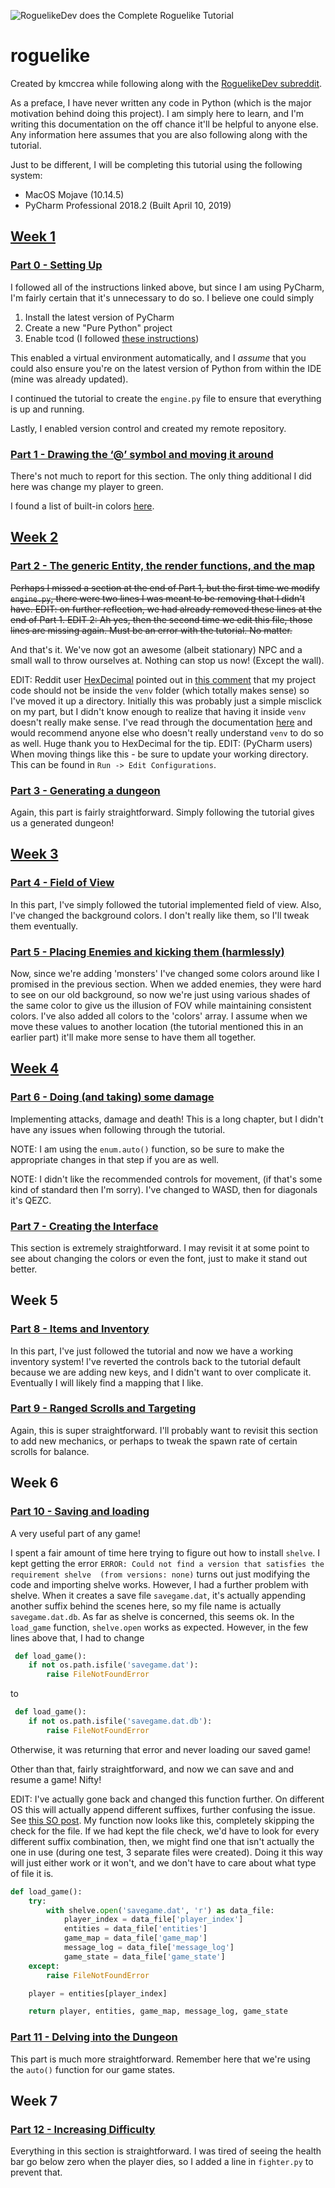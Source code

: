 ![RoguelikeDev does the Complete Roguelike Tutorial](https://i.imgur.com/3MAzEp1.png)

# roguelike

Created by kmccrea while following along with the [RoguelikeDev subreddit](https://old.reddit.com/r/roguelikedev/comments/bz6s0j/roguelikedev_does_the_complete_roguelike_tutorial/).

As a preface, I have never written any code in Python (which is the major motivation behind doing this project). I am simply here to learn, and I'm writing this documentation on the off chance it'll be helpful to anyone else.  Any information here assumes that you are also following along with the tutorial.

Just to be different, I will be completing this 
tutorial using the following system:
* MacOS Mojave (10.14.5) 
* PyCharm Professional 2018.2 (Built April 10, 2019)

## [Week 1](https://old.reddit.com/r/roguelikedev/comments/c1xj5b/roguelikedev_does_the_complete_roguelike_tutorial/)

### [Part 0 - Setting Up](http://rogueliketutorials.com/tutorials/tcod/part-0/)

I followed all of the instructions linked above, 
but since I am using PyCharm, I'm fairly certain that it's unnecessary to do so.  I believe one could simply
1. Install the latest version of PyCharm
1. Create a new "Pure Python" project
1. Enable tcod (I followed 
[these instructions](https://stackoverflow.com/questions/53074663/how-to-properly-import-libtcod-in-pycharm))

This enabled a virtual environment automatically, 
and I _assume_ that you could also ensure you're on the latest 
version of Python from within the IDE (mine was already updated). 

I continued the tutorial to create the `engine.py` file to 
ensure that everything is up and running.

Lastly, I enabled version control and created my remote 
repository.

### [Part 1 - Drawing the ‘@’ symbol and moving it around](http://rogueliketutorials.com/tutorials/tcod/part-1/)

There's not much to report for this section. The only thing 
additional I did here was change my player to green.

I found a list of built-in colors [here](http://roguecentral.org/doryen/data/libtcod/doc/1.5.1/html2/color.html).

## [Week 2](https://old.reddit.com/r/roguelikedev/comments/c52ik4/roguelikedev_does_the_complete_roguelike_tutorial/)

### [Part 2 - The generic Entity, the render functions, and the map](http://rogueliketutorials.com/tutorials/tcod/part-2/)

~~Perhaps I missed a section at the end of Part 1, but the 
first time we modify `engine.py`, there were two lines I was 
meant to be removing that I didn't have. EDIT: on further reflection, 
we had already removed these lines at the end of Part 1. EDIT 2: 
Ah yes, then the second time we edit this file, those lines are 
missing again. Must be an error with the tutorial. No matter.~~

And that's it. We've now got an awesome (albeit stationary) NPC 
and a small wall to throw ourselves at. Nothing can stop us now! 
(Except the wall).

EDIT: Reddit user [HexDecimal](https://old.reddit.com/user/HexDecimal) 
pointed out in [this comment](https://old.reddit.com/r/roguelikedev/comments/c1xj5b/roguelikedev_does_the_complete_roguelike_tutorial/errulhe/) that my project code should not be inside the `venv` folder (which totally makes sense) so I've moved it up a directory. Initially this was probably just a simple misclick on my part, but I didn't know enough to realize that having it inside `venv` doesn't really make sense. I've read through the documentation [here](https://docs.python.org/3/library/venv.html) and would recommend anyone else who doesn't really understand `venv` to do so as well.  Huge thank you to HexDecimal for the tip. EDIT: (PyCharm users) When moving things like this - be sure to update your working directory. This can be found in `Run -> Edit Configurations`. 

### [Part 3 - Generating a dungeon](http://rogueliketutorials.com/tutorials/tcod/part-3/)

Again, this part is fairly straightforward. Simply following the 
tutorial gives us a generated dungeon!

## [Week 3](https://old.reddit.com/r/roguelikedev/comments/c84ryz/roguelikedev_does_the_complete_roguelike_tutorial/)

### [Part 4 - Field of View](http://rogueliketutorials.com/tutorials/tcod/part-4/)

In this part, I've simply followed the tutorial implemented 
field of view. Also, I've changed the background colors. I don't 
really like them, so I'll tweak them eventually.

### [Part 5 - Placing Enemies and kicking them (harmlessly)](http://rogueliketutorials.com/tutorials/tcod/part-5/)

Now, since we're adding 'monsters' I've changed some colors around 
like I promised in the previous section. When we added enemies, 
they were hard to see on our old background, so now we're just 
using various shades of the same color to give us the illusion of 
FOV while maintaining consistent colors. I've also added all colors 
to the 'colors' array. I assume when we move these values to another 
location (the tutorial mentioned this in an earlier part) it'll make 
more sense to have them all together.

## [Week 4](https://old.reddit.com/r/roguelikedev/comments/caw23f/roguelikedev_does_the_complete_roguelike_tutorial/)

### [Part 6 - Doing (and taking) some damage](http://rogueliketutorials.com/tutorials/tcod/part-6/)

Implementing attacks, damage and death! This is a long chapter, 
but I didn't have any issues when following through the tutorial. 

NOTE: I am using the `enum.auto()` function, so be sure to make 
the appropriate changes in that step if you are as well.

NOTE: I didn't like the recommended controls for movement, (if 
that's some kind of standard then I'm sorry). I've changed to WASD, 
then for diagonals it's QEZC.

### [Part 7 - Creating the Interface](http://rogueliketutorials.com/tutorials/tcod/part-7/)

This section is extremely straightforward. I may revisit it at some 
point to see about changing the colors or even the font, just to make 
it stand out better.

## Week 5

### [Part 8 - Items and Inventory](http://rogueliketutorials.com/tutorials/tcod/part-8/)

In this part, I've just followed the tutorial and now we have a working 
inventory system! I've reverted the controls back to the tutorial default 
because we are adding new keys, and I didn't want to over complicate it. 
Eventually I will likely find a mapping that I like.

### [Part 9 - Ranged Scrolls and Targeting](http://rogueliketutorials.com/tutorials/tcod/part-9/)

Again, this is super straightforward. I'll probably want to revisit 
this section to add new mechanics, or perhaps to tweak the spawn rate 
of certain scrolls for balance. 

## Week 6

### [Part 10 - Saving and loading](http://rogueliketutorials.com/tutorials/tcod/part-10/)

A very useful part of any game! 

I spent a fair amount of time here 
trying to figure out how to install `shelve`. I kept getting the error 
`ERROR: Could not find a version that satisfies the requirement shelve 
(from versions: none)` turns out just modifying the code and importing 
shelve works. However, I had a further problem with shelve. When it 
creates a save file `savegame.dat`, it's actually appending another 
suffix behind the scenes here, so my file name is actually 
`savegame.dat.db`. As far as shelve is concerned, this seems ok. 
In the `load_game` function, `shelve.open` works as expected.
 However, in the few lines above that, I had to change 
```python 
 def load_game():
    if not os.path.isfile('savegame.dat'):
        raise FileNotFoundError
```
to
```python 
 def load_game():
    if not os.path.isfile('savegame.dat.db'):
        raise FileNotFoundError
```
Otherwise, it was returning that error and never loading our saved game!

Other than that, fairly straightforward, and now we can save and and resume a game! Nifty!

EDIT: I've actually gone back and changed this function further. 
On different OS this will actually append different suffixes, further
confusing the issue. See [this SO post](https://stackoverflow.com/questions/16171833/why-does-the-shelve-module-in-python-sometimes-create-files-with-different-exten/16231228#16231228).
My function now looks like this, completely skipping the check for the file.
If we had kept the file check, we'd have to look for every different suffix combination,
then, we might find one that isn't actually the one in use (during one test, 3 separate files were created).
Doing it this way will just either work or it won't, and we don't have to care about what type of file it is.

```python
def load_game():
    try:
        with shelve.open('savegame.dat', 'r') as data_file:
            player_index = data_file['player_index']
            entities = data_file['entities']
            game_map = data_file['game_map']
            message_log = data_file['message_log']
            game_state = data_file['game_state']
    except:
        raise FileNotFoundError

    player = entities[player_index]

    return player, entities, game_map, message_log, game_state
```

### [Part 11 - Delving into the Dungeon](http://rogueliketutorials.com/tutorials/tcod/part-11/)

This part is much more straightforward. Remember here that we're using the `auto()` function for our game states.

## Week 7

### [Part 12 - Increasing Difficulty](http://rogueliketutorials.com/tutorials/tcod/part-12/)

Everything in this section is straightforward. I was tired of seeing the health bar go below zero when the player dies, so I added a line in `fighter.py` to prevent that.